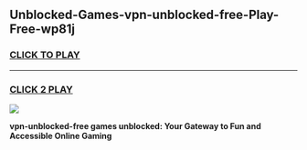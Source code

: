 
## Unblocked-Games-vpn-unblocked-free-Play-Free-wp81j
<h3>
<a href="https://premium76.site?title=vpn-unblocked-free&ref=12A">CLICK TO PLAY</a></h3>
<hr>

<h3>
<a href="https://premium76.site?title=vpn-unblocked-free&ref=12A">CLICK 2 PLAY</a>
  
</h3>

<a href="https://premium76.site?title=vpn-unblocked-free&ref=12A"><img src="https://clearcache.store/games.png"></a>


**vpn-unblocked-free games unblocked: Your Gateway to Fun and Accessible Online Gaming**
